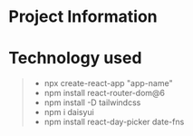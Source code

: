 # Project Information

# Technology used

> - npx create-react-app "app-name"
> - npm install react-router-dom@6
> - npm install -D tailwindcss
> - npm i daisyui
> - npm install react-day-picker date-fns
